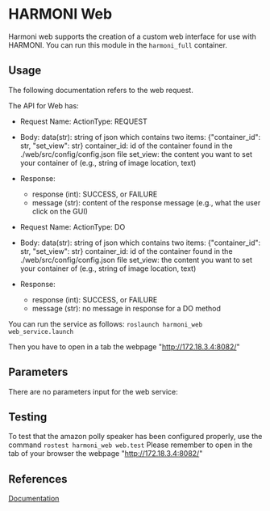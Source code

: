 # HARMONI Web

Harmoni web supports the creation of a custom web interface for use with HARMONI.
You can run this module in the `harmoni_full`  container. 
## Usage


The following documentation refers to the web request.

The API for Web has:

- Request Name: ActionType: REQUEST
- Body: data(str):  string of json which contains two items: {"container_id": str, "set_view": str}
                container_id: id of the container found in the ./web/src/config/config.json file
                set_view: the content you want to set your container of (e.g., string of image location, text)
- Response:
    - response (int): SUCCESS, or FAILURE
    - message (str): content of the response message (e.g., what the user click on the GUI)



- Request Name: ActionType: DO
- Body: data(str):  string of json which contains two items: {"container_id": str, "set_view": str}
                container_id: id of the container found in the ./web/src/config/config.json file
                set_view: the content you want to set your container of (e.g., string of image location, text)
- Response:
    - response (int): SUCCESS, or FAILURE
    - message (str): no message in response for a DO method

You can run the service as follows: 
```roslaunch harmoni_web web_service.launch```

Then you have to open in a tab the webpage "http://172.18.3.4:8082/"


## Parameters
There are no parameters input for the web service: 


## Testing
To test that the amazon polly speaker has been configured properly, use the command ```rostest harmoni_web web.test```
Please remember to open in the tab of your browser the webpage "http://172.18.3.4:8082/"

## References
[Documentation](https://harmoni20.readthedocs.io/en/latest/packages/harmoni_web.html)